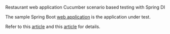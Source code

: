 Restaurant web application Cucumber scenario based testing with Spring DI

The sample Spring Boot [web application](https://github.com/grasshopper7/restaurant) is the application under test.

Refer to this [article](https://ghchirp.site/2423/) and this [article](https://ghchirp.site/2048/) for details.
